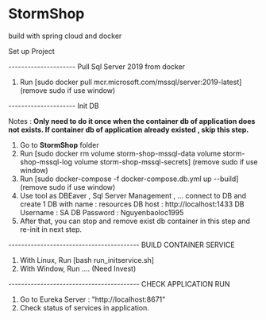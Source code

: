 # StormShop
build with spring cloud and docker

Set up Project

--------------------- Pull Sql Server 2019 from docker

1. Run [sudo docker pull mcr.microsoft.com/mssql/server:2019-latest] (remove sudo if use window)

--------------------- Init DB

Notes : **Only need to do it once when the container db of application does not exists. If container db of application already existed , skip this step.**
1. Go to **StormShop** folder
2. Run [sudo docker rm volume storm-shop-mssql-data volume storm-shop-mssql-log volume storm-shop-mssql-secrets] (remove sudo if use window)
3. Run [sudo docker-compose -f docker-compose.db.yml up --build] (remove sudo if use window)
4. Use tool as DBEaver , Sql Server Management , ... connect to DB and create 1 DB with name : resources
   DB host : http://localhost:1433
   DB Username : SA
   DB Password : Nguyenbaoloc1995
5. After that, you can stop and remove exist db container in this step and re-init in next step.


----------------------------------------- BUILD CONTAINER SERVICE
1. With Linux, Run [bash run_initservice.sh]
2. With Window, Run .... (Need Invest)

   
----------------------------------------- CHECK APPLICATION RUN
1. Go to Eureka Server : "http://localhost:8671"
2. Check status of services in application.
